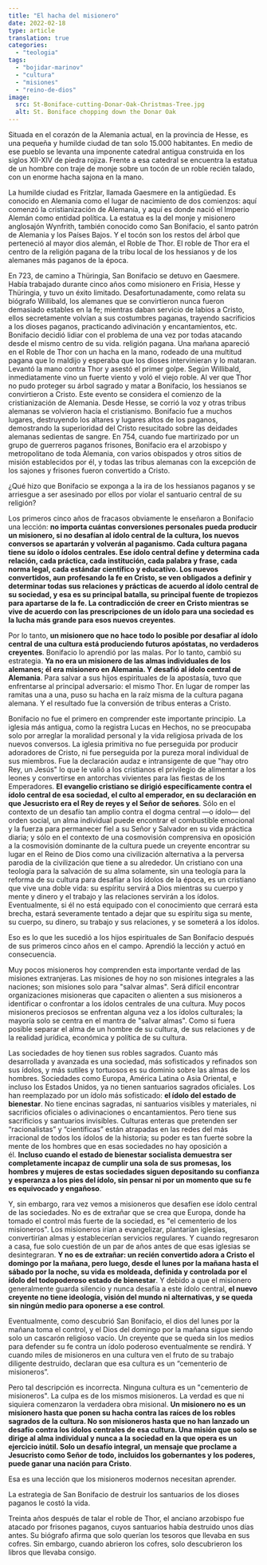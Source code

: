 ```yaml
---
title: "El hacha del misionero"
date: 2022-02-18
type: article
translation: true
categories:
  - "teologia"
tags:
  - "bojidar-marinov"
  - "cultura"
  - "misiones"
  - "reino-de-dios"
image:
  src: St-Boniface-cutting-Donar-Oak-Christmas-Tree.jpg
  alt: St. Boniface chopping down the Donar Oak
---
```


Situada en el corazón de la Alemania actual, en la provincia de Hesse, es una pequeña y humilde ciudad de tan solo 15.000 habitantes. En medio de ese pueblo se levanta una imponente catedral antigua construida en los siglos XII-XIV de piedra rojiza. Frente a esa catedral se encuentra la estatua de un hombre con traje de monje sobre un tocón de un roble recién talado, con un enorme hacha sajona en la mano.

La humilde ciudad es Fritzlar, llamada Gaesmere en la antigüedad. Es conocido en Alemania como el lugar de nacimiento de dos comienzos: aquí comenzó la cristianización de Alemania, y aquí es donde nació el Imperio Alemán como entidad política. La estatua es la del monje y misionero anglosajón Wynfrith, también conocido como San Bonifacio, el santo patrón de Alemania y los Países Bajos. Y el tocón son los restos del árbol que perteneció al mayor dios alemán, el Roble de Thor. El roble de Thor era el centro de la religión pagana de la tribu local de los hessianos y de los alemanes más paganos de la época.

En 723, de camino a Thüringia, San Bonifacio se detuvo en Gaesmere. Había trabajado durante cinco años como misionero en Frisia, Hesse y Thüringia, y tuvo un éxito limitado. Desafortunadamente, como relata su biógrafo Willibald, los alemanes que se convirtieron nunca fueron demasiado estables en la fe; mientras daban servicio de labios a Cristo, ellos secretamente volvían a sus costumbres paganas, trayendo sacrificios a los dioses paganos, practicando adivinación y encantamientos, etc. Bonifacio decidió lidiar con el problema de una vez por todas atacando desde el mismo centro de su vida. religión pagana. Una mañana apareció en el Roble de Thor con un hacha en la mano, rodeado de una multitud pagana que lo maldijo y esperaba que los dioses intervinieran y lo mataran. Levantó la mano contra Thor y asestó el primer golpe. Según Willibald, inmediatamente vino un fuerte viento y voló el viejo roble. Al ver que Thor no pudo proteger su árbol sagrado y matar a Bonifacio, los hessianos se convirtieron a Cristo. Este evento se considera el comienzo de la cristianización de Alemania. Desde Hesse, se corrió la voz y otras tribus alemanas se volvieron hacia el cristianismo. Bonifacio fue a muchos lugares, destruyendo los altares y lugares altos de los paganos, demostrando la superioridad del Cristo resucitado sobre las deidades alemanas sedientas de sangre. En 754, cuando fue martirizado por un grupo de guerreros paganos frisones, Bonifacio era el arzobispo y metropolitano de toda Alemania, con varios obispados y otros sitios de misión establecidos por él, y todas las tribus alemanas con la excepción de los sajones y frisones fueron convertido a Cristo.

¿Qué hizo que Bonifacio se exponga a la ira de los hessianos paganos y se arriesgue a ser asesinado por ellos por violar el santuario central de su religión?

Los primeros cinco años de fracasos obviamente le enseñaron a Bonifacio una lección: **no importa cuántas conversiones personales pueda producir un misionero, si no desafían al ídolo central de la cultura, los nuevos conversos se apartarán y volverán al paganismo. Cada cultura pagana tiene su ídolo o ídolos centrales. Ese ídolo central define y determina cada relación, cada práctica, cada institución, cada palabra y frase, cada norma legal, cada estándar científico y educativo. Los nuevos convertidos, aun profesando la fe en Cristo, se ven obligados a definir y determinar todas sus relaciones y prácticas de acuerdo al ídolo central de su sociedad, y esa es su principal batalla, su principal fuente de tropiezos para apartarse de la fe. La contradicción de creer en Cristo mientras se vive de acuerdo con las prescripciones de un ídolo para una sociedad es la lucha más grande para esos nuevos creyentes**.

Por lo tanto, **un misionero que no hace todo lo posible por desafiar al ídolo central de una cultura está produciendo futuros apóstatas, no verdaderos creyentes**. Bonifacio lo aprendió por las malas. Por lo tanto, cambió su estrategia. **Ya no era un misionero de las almas individuales de los alemanes; él era misionero en Alemania. Y desafió al ídolo central de Alemania**. Para salvar a sus hijos espirituales de la apostasía, tuvo que enfrentarse al principal adversario: el mismo Thor. En lugar de romper las ramitas una a una, puso su hacha en la raíz misma de la cultura pagana alemana. Y el resultado fue la conversión de tribus enteras a Cristo.

Bonifacio no fue el primero en comprender este importante principio. La iglesia más antigua, como la registra Lucas en Hechos, no se preocupaba solo por arreglar la moralidad personal y la vida religiosa privada de los nuevos conversos. La iglesia primitiva no fue perseguida por producir adoradores de Cristo, ni fue perseguida por la pureza moral individual de sus miembros. Fue la declaración audaz e intransigente de que "hay otro Rey, un Jesús" lo que le valió a los cristianos el privilegio de alimentar a los leones y convertirse en antorchas vivientes para las fiestas de los Emperadores. **El evangelio cristiano se dirigió específicamente contra el ídolo central de esa sociedad, el culto al emperador, en su declaración en que Jesucristo era el Rey de reyes y el Señor de señores**. Sólo en el contexto de un desafío tan amplio contra el dogma central —o ídolo— del orden social, un alma individual puede encontrar el combustible emocional y la fuerza para permanecer fiel a su Señor y Salvador en su vida práctica diaria; y sólo en el contexto de una cosmovisión comprensiva en oposición a la cosmovisión dominante de la cultura puede un creyente encontrar su lugar en el Reino de Dios como una civilización alternativa a la perversa parodia de la civilización que tiene a su alrededor. Un cristiano con una teología para la salvación de su alma solamente, sin una teología para la reforma de su cultura para desafiar a los ídolos de la época, es un cristiano que vive una doble vida: su espíritu servirá a Dios mientras su cuerpo y mente y dinero y el trabajo y las relaciones servirán a los ídolos. Eventualmente, si él no está equipado con el conocimiento que cerrará esta brecha, estará severamente tentado a dejar que su espíritu siga su mente, su cuerpo, su dinero, su trabajo y sus relaciones, y se someterá a los ídolos.

Eso es lo que les sucedió a los hijos espirituales de San Bonifacio después de sus primeros cinco años en el campo. Aprendió la lección y actuó en consecuencia.

Muy pocos misioneros hoy comprenden esta importante verdad de las misiones extranjeras. Las misiones de hoy no son misiones integrales a las naciones; son misiones solo para "salvar almas". Será difícil encontrar organizaciones misioneras que capaciten o alienten a sus misioneros a identificar o confrontar a los ídolos centrales de una cultura. Muy pocos misioneros preciosos se enfrentan alguna vez a los ídolos culturales; la mayoría solo se centra en el mantra de "salvar almas". Como si fuera posible separar el alma de un hombre de su cultura, de sus relaciones y de la realidad jurídica, económica y política de su cultura.

Las sociedades de hoy tienen sus robles sagrados. Cuanto más desarrollada y avanzada es una sociedad, más sofisticados y refinados son sus ídolos, y más sutiles y tortuosos es su dominio sobre las almas de los hombres. Sociedades como Europa, América Latina o Asia Oriental, e incluso los Estados Unidos, ya no tienen santuarios sagrados oficiales. Los han reemplazado por un ídolo más sofisticado: **el ídolo del estado de bienestar**. No tiene encinas sagradas, ni santuarios visibles y materiales, ni sacrificios oficiales o adivinaciones o encantamientos. Pero tiene sus sacrificios y santuarios invisibles. Culturas enteras que pretenden ser “racionalistas” y “científicas” están atrapadas en las redes del más irracional de todos los ídolos de la historia; su poder es tan fuerte sobre la mente de los hombres que en esas sociedades no hay oposición a él. **Incluso cuando el estado de bienestar socialista demuestra ser completamente incapaz de cumplir una sola de sus promesas, los hombres y mujeres de estas sociedades siguen depositando su confianza y esperanza a los pies del ídolo, sin pensar ni por un momento que su fe es equivocado y engañoso**.

Y, sin embargo, rara vez vemos a misioneros que desafíen ese ídolo central de las sociedades. No es de extrañar que se crea que Europa, donde ha tomado el control más fuerte de la sociedad, es "el cementerio de los misioneros". Los misioneros irían a evangelizar, plantarían iglesias, convertirían almas y establecerían servicios regulares. Y cuando regresaron a casa, fue solo cuestión de un par de años antes de que esas iglesias se desintegraran. **Y no es de extrañar: un recién convertido adora a Cristo el domingo por la mañana, pero luego, desde el lunes por la mañana hasta el sábado por la noche, su vida es moldeada, definida y controlada por el ídolo del todopoderoso estado de bienestar**. Y debido a que el misionero generalmente guarda silencio y nunca desafía a este ídolo central, **el nuevo creyente no tiene ideología, visión del mundo ni alternativas, y se queda sin ningún medio para oponerse a ese control**.

Eventualmente, como descubrió San Bonifacio, el dios del lunes por la mañana toma el control, y el Dios del domingo por la mañana sigue siendo solo un cascarón religioso vacío. Un creyente que se queda sin los medios para defender su fe contra un ídolo poderoso eventualmente se rendirá. Y cuando miles de misioneros en una cultura ven el fruto de su trabajo diligente destruido, declaran que esa cultura es un “cementerio de misioneros”.

Pero tal descripción es incorrecta. Ninguna cultura es un "cementerio de misioneros". La culpa es de los mismos misioneros. La verdad es que ni siquiera comenzaron la verdadera obra misional. **Un misionero no es un misionero hasta que ponen su hacha contra las raíces de los robles sagrados de la cultura. No son misioneros hasta que no han lanzado un desafío contra los ídolos centrales de esa cultura. Una misión que solo se dirige al alma individual y nunca a la sociedad en la que opera es un ejercicio inútil. Solo un desafío integral, un mensaje que proclame a Jesucristo como Señor de todo, incluidos los gobernantes y los poderes, puede ganar una nación para Cristo**.

Esa es una lección que los misioneros modernos necesitan aprender.

La estrategia de San Bonifacio de destruir los santuarios de los dioses paganos le costó la vida.

Treinta años después de talar el roble de Thor, el anciano arzobispo fue atacado por frisones paganos, cuyos santuarios había destruido unos días antes. Su biógrafo afirma que solo querían los tesoros que llevaba en sus cofres. Sin embargo, cuando abrieron los cofres, solo descubrieron los libros que llevaba consigo.
